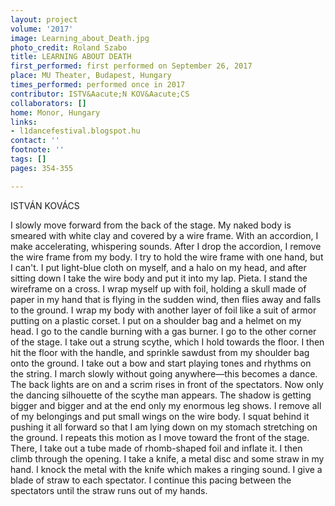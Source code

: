 ```yaml
---
layout: project
volume: '2017'
image: Learning_about_Death.jpg
photo_credit: Roland Szabo
title: LEARNING ABOUT DEATH
first_performed: first performed on September 26, 2017
place: MU Theater, Budapest, Hungary
times_performed: performed once in 2017
contributor: ISTV&Aacute;N KOV&Aacute;CS
collaborators: []
home: Monor, Hungary
links:
- l1dancefestival.blogspot.hu
contact: ''
footnote: ''
tags: []
pages: 354-355

---
```


ISTV&Aacute;N KOV&Aacute;CS

I slowly move forward from the back of the stage. My naked body is smeared with white clay and covered by a wire frame. With an accordion, I make accelerating, whispering sounds. After I drop the accordion, I remove the wire frame from my body. I try to hold the wire frame with one hand, but I can't. I put light-blue cloth on myself, and a halo on my head, and after sitting down I take the wire body and put it into my lap. Pieta. I stand the wireframe on a cross. I wrap myself up with foil, holding a skull made of paper in my hand that is flying in the sudden wind, then flies away and falls to the ground. I wrap my body with another layer of foil like a suit of armor putting on a plastic corset. I put on a shoulder bag and a helmet on my head. I go to the candle burning with a gas burner. I go to the other corner of the stage. I take out a strung scythe, which I hold towards the floor. I then hit the floor with the handle, and sprinkle sawdust from my shoulder bag onto the ground. I take out a bow and start playing tones and rhythms on the string. I march slowly without going anywhere—this becomes a dance. The back lights are on and a scrim rises in front of the spectators. Now only the dancing silhouette of the scythe man appears. The shadow is getting bigger and bigger and at the end only my enormous leg shows. I remove all of my belongings and put small wings on the wire body. I squat behind it pushing it all forward so that I am lying down on my stomach stretching on the ground. I repeats this motion as I move toward the front of the stage. There, I take out a tube made of rhomb-shaped foil and inflate it. I then climb through the opening. I take a knife, a metal disc and some straw in my hand. I knock the metal with the knife which makes a ringing sound. I give a blade of straw to each spectator. I continue this pacing between the spectators until the straw runs out of my hands.
